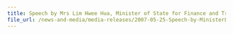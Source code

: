 ```yaml
---
title: Speech by Mrs Lim Hwee Hua, Minister of State for Finance and Transport, at the Launch of Secure Trade Partnership on Friday 25 May 2007, 10.30 am at the Meritus Mandarin Hotel Singapore
file_url: /news-and-media/media-releases/2007-05-25-Speech-by-MinisterLHH.pdf
---
```

